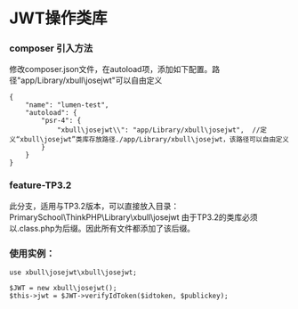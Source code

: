 # JWT操作类库

### composer 引入方法
修改composer.json文件，在autoload项，添加如下配置。路径"app/Library/xbull\josejwt"可以自由定义
```
{
    "name": "lumen-test",
    "autoload": {
        "psr-4": {
            "xbull\josejwt\\": "app/Library/xbull\josejwt",  //定义“xbull\josejwt”类库存放路径./app/Library/xbull\josejwt，该路径可以自由定义
        }
    }
}
```
### feature-TP3.2
此分支，适用与TP3.2版本，可以直接放入目录：PrimarySchool\ThinkPHP\Library\xbull\josejwt
由于TP3.2的类库必须以.class.php为后缀。因此所有文件都添加了该后缀。


### 使用实例：
```
use xbull\josejwt\xbull\josejwt;

$JWT = new xbull\josejwt();
$this->jwt = $JWT->verifyIdToken($idtoken, $publickey);
```

